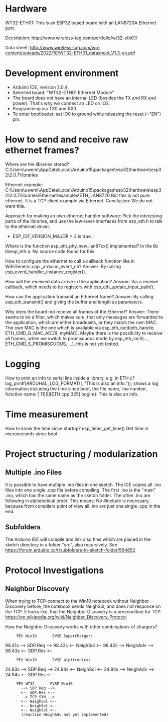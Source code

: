 
# Hardware

WT32-ETH01: This is an ESP32 based board with an LAN8720A Ethernet port.

Decsription: http://www.wireless-tag.com/portfolio/wt32-eth01/

Data sheet: http://www.wireless-tag.com/wp-content/uploads/2022/10/WT32-ETH01_datasheet_V1.3-en.pdf


# Development environment

- Arduino IDE, revision 2.0.4
- Selected board: "WT32-ETH01 Ethernet Module"
- The board does not have an internal LED (besides the TX and RX and power). That's why we connect an LED on IO2.
- Programming via TX0 and RX0.
- To enter bootloader, set IO0 to ground while releasing the reset (="EN") pin.

# How to send and receive raw ethernet frames?

Where are the libraries stored?
C:\Users\uwemi\AppData\Local\Arduino15\packages\esp32\hardware\esp32\2.0.7\libraries

Ethernet example:
C:\Users\uwemi\AppData\Local\Arduino15\packages\esp32\hardware\esp32\2.0.7\libraries\Ethernet\examples\ETH_LAN8720
But this is not pure ethernet. It is a TCP client example via Ethernet. Conclusion: We do not want this.

Approach for making an own ethernet handler software: Pick the interesting parts of the libraries, and use the low-level-interfaces from esp_eth.h to talk to the ethernet driver.

- ESP_IDF_VERSION_MAJOR > 3 is true.

Where is the function esp_eth_phy_new_lan87xx() implemented?
In the lib libesp_eth.a. No source code found for this.

How to configure the ethernet to call a callback function like in WiFiGeneric.cpp _arduino_event_cb? Answer: By calling esp_event_handler_instance_register().

How will the received data arrive in the application? Answer: Via a receive callback, which
needs to be registers with esp_eth_update_input_path().

How can the application transmit an Ethernet frame? Answer: By calling esp_eth_transmit() and giving the buffer and length as parameters.

Why does the board not receive all frames of the Ethernet? Answer: There seems to be a filter,
which makes sure, that only messages are forwarded to the application, which are either
broadcasts, or they match the own MAC. The own MAC is the one which is available via
esp_eth_ioctl(eth_handle, ETH_CMD_G_MAC_ADDR, myMAC). Maybe there is the possibility to 
receive all frames, when we switch to promiscuous mode by esp_eth_ioctl(..., ETH_CMD_S_PROMISCUOUS, ...), this is not yet tested.

# Logging

How to print an info to serial line inside a library, e.g. in ETH.c?
log_printf(ARDUHAL_LOG_FORMAT(I, "This is also an info."));
shows a log information including the time since boot, the file name, line number, function name:
[    11][I][ETH.cpp:325] begin(): This is also an info.

# Time measurement
How to know the time since startup? esp_timer_get_time() Get time in microseconds since boot

# Project structuring / modularization

## Multiple .ino Files
It is possible to have multiple .ino files in one sketch. The IDE copies all .ino files into one single .cpp file
before compiling. The first .ino is the "main" .ino, which has the same name as the sketch folder. The other .ino
are following in alphabetical order. This means: No #include is necessary, because from compilers point of view all .ino
are just one single .cpp in the end.

## Subfolders
The Arduino IDE will compile and link also files which are placed in the sketch directory in a folder "src", also
recursively.
See https://forum.arduino.cc/t/subfolders-in-sketch-folder/564852

# Protocol Investigations

## Neighbor Discovery

When trying to TCP-connect to the Win10 notebook without Neighbor Discovery before, the notebook sends NeighSol, and does
not response on the TCP. It looks like, that the Neighbor Discovery is a precondition for TCP.
https://en.wikipedia.org/wiki/Neighbor_Discovery_Protocol

How the Neighbor Discovery works with other combinations of chargers?

         PEV Win10       EVSE SuperCharger:
  98.41s   --> SDP.Req --> 
  98.42s   <-- NeighSol <--
  98.42s   --> NeighAdv -->
  98.43s   <-- SDP.Res <-- 
  
         PEV Win10       EVSE alpitronics:
  24.93s   --> SDP.Req --> 
  24.94s   <-- NeighSol <--
  24.94s   --> NeighAdv -->
  24.94s   <-- SDP.Res <-- 
  
         PEV WT32       EVSE Win10
           --> SDP.Req --> 
           <-- SDP.Res <-- 
           --> TCP.SYN --> 
           <-- NeighSol <--
           <-- NeighSol <--
           <-- NeighSol <--		   
           (reaction NeighAdv not yet implemented)
		 
  
  